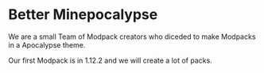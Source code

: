 # Better Minepocalypse

We are a small Team of Modpack creators who diceded to make Modpacks in a Apocalypse theme.

Our first Modpack is in 1.12.2 and we will create a lot of packs.
